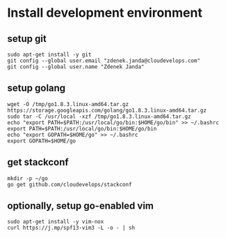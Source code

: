 # Install development environment

## setup git

```
sudo apt-get install -y git
git config --global user.email "zdenek.janda@cloudevelops.com"
git config --global user.name "Zdenek Janda"
```

## setup golang

```
wget -O /tmp/go1.8.3.linux-amd64.tar.gz https://storage.googleapis.com/golang/go1.8.3.linux-amd64.tar.gz
sudo tar -C /usr/local -xzf /tmp/go1.8.3.linux-amd64.tar.gz
echo "export PATH=$PATH:/usr/local/go/bin:$HOME/go/bin" >> ~/.bashrc
export PATH=$PATH:/usr/local/go/bin:$HOME/go/bin
echo "export GOPATH=$HOME/go" >> ~/.bashrc
export GOPATH=$HOME/go
```

## get stackconf

```
mkdir -p ~/go
go get github.com/cloudevelops/stackconf
```

## optionally, setup go-enabled vim

```
sudo apt-get install -y vim-nox
curl https://j.mp/spf13-vim3 -L -o - | sh
```
